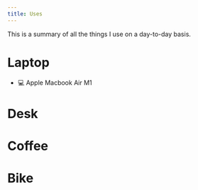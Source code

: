```yaml
---
title: Uses
---
```

 <p class="notice_purple">This is a summary of all the things I use on a day-to-day basis.</p>

# Laptop

- 💻 Apple Macbook Air M1

# Desk

# Coffee

# Bike 

